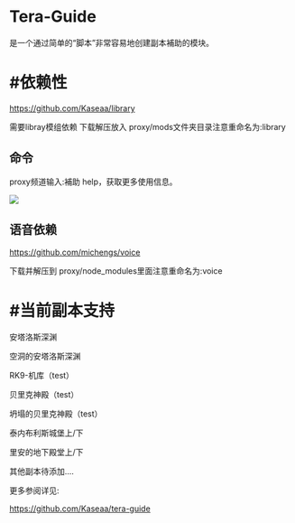 # Tera-Guide

是一个通过简单的“脚本”非常容易地创建副本補助的模块。

# #依赖性

https://github.com/Kaseaa/library

需要libray模组依赖 下载解压放入 proxy/mods文件夹目录注意重命名为:library


## 命令

proxy频道输入:補助 help，获取更多使用信息。 

<img src=https://u.cubeupload.com/michengs/HG9GDC237G6EQ3X6.png>







## 语音依赖

https://github.com/michengs/voice

下载并解压到 proxy/node_modules里面注意重命名为:voice







# #当前副本支持

安塔洛斯深渊

空洞的安塔洛斯深渊

RK9-机库（test）

贝里克神殿（test）

坍塌的贝里克神殿（test）

泰内布利斯城堡上/下 

里安的地下殿堂上/下 

其他副本待添加....

更多参阅详见: 

https://github.com/Kaseaa/tera-guide
